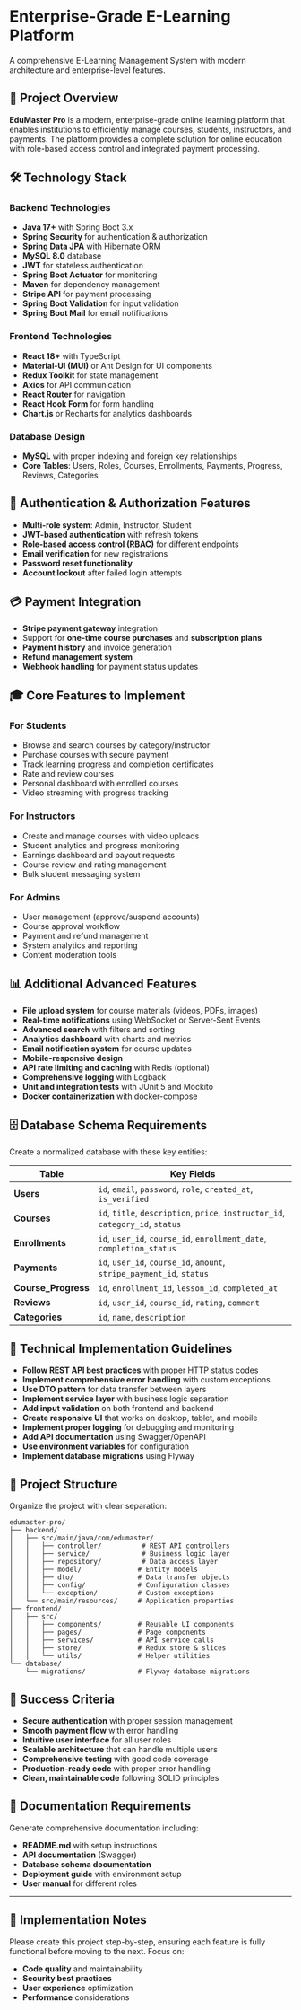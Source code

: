 # Enterprise-Grade E-Learning Platform

A comprehensive E-Learning Management System with modern architecture and enterprise-level features.

## 🎯 Project Overview

**EduMaster Pro** is a modern, enterprise-grade online learning platform that enables institutions to efficiently manage courses, students, instructors, and payments. The platform provides a complete solution for online education with role-based access control and integrated payment processing.

## 🛠️ Technology Stack

### Backend Technologies
- **Java 17+** with Spring Boot 3.x
- **Spring Security** for authentication & authorization
- **Spring Data JPA** with Hibernate ORM
- **MySQL 8.0** database
- **JWT** for stateless authentication
- **Spring Boot Actuator** for monitoring
- **Maven** for dependency management
- **Stripe API** for payment processing
- **Spring Boot Validation** for input validation
- **Spring Boot Mail** for email notifications

### Frontend Technologies
- **React 18+** with TypeScript
- **Material-UI (MUI)** or Ant Design for UI components
- **Redux Toolkit** for state management
- **Axios** for API communication
- **React Router** for navigation
- **React Hook Form** for form handling
- **Chart.js** or Recharts for analytics dashboards

### Database Design
- **MySQL** with proper indexing and foreign key relationships
- **Core Tables**: Users, Roles, Courses, Enrollments, Payments, Progress, Reviews, Categories
## 🔐 Authentication & Authorization Features

- **Multi-role system**: Admin, Instructor, Student
- **JWT-based authentication** with refresh tokens
- **Role-based access control (RBAC)** for different endpoints
- **Email verification** for new registrations
- **Password reset functionality**
- **Account lockout** after failed login attempts

## 💳 Payment Integration

- **Stripe payment gateway** integration
- Support for **one-time course purchases** and **subscription plans**
- **Payment history** and invoice generation
- **Refund management system**
- **Webhook handling** for payment status updates
## 🎓 Core Features to Implement

### For Students
- Browse and search courses by category/instructor
- Purchase courses with secure payment
- Track learning progress and completion certificates
- Rate and review courses
- Personal dashboard with enrolled courses
- Video streaming with progress tracking

### For Instructors
- Create and manage courses with video uploads
- Student analytics and progress monitoring
- Earnings dashboard and payout requests
- Course review and rating management
- Bulk student messaging system

### For Admins
- User management (approve/suspend accounts)
- Course approval workflow
- Payment and refund management
- System analytics and reporting
- Content moderation tools
## 📊 Additional Advanced Features

- **File upload system** for course materials (videos, PDFs, images)
- **Real-time notifications** using WebSocket or Server-Sent Events
- **Advanced search** with filters and sorting
- **Analytics dashboard** with charts and metrics
- **Email notification system** for course updates
- **Mobile-responsive design**
- **API rate limiting and caching** with Redis (optional)
- **Comprehensive logging** with Logback
- **Unit and integration tests** with JUnit 5 and Mockito
- **Docker containerization** with docker-compose
## 🗄️ Database Schema Requirements

Create a normalized database with these key entities:

| Table | Key Fields |
|-------|------------|
| **Users** | `id`, `email`, `password`, `role`, `created_at`, `is_verified` |
| **Courses** | `id`, `title`, `description`, `price`, `instructor_id`, `category_id`, `status` |
| **Enrollments** | `id`, `user_id`, `course_id`, `enrollment_date`, `completion_status` |
| **Payments** | `id`, `user_id`, `course_id`, `amount`, `stripe_payment_id`, `status` |
| **Course_Progress** | `id`, `enrollment_id`, `lesson_id`, `completed_at` |
| **Reviews** | `id`, `user_id`, `course_id`, `rating`, `comment` |
| **Categories** | `id`, `name`, `description` |
## 🔧 Technical Implementation Guidelines

- **Follow REST API best practices** with proper HTTP status codes
- **Implement comprehensive error handling** with custom exceptions
- **Use DTO pattern** for data transfer between layers
- **Implement service layer** with business logic separation
- **Add input validation** on both frontend and backend
- **Create responsive UI** that works on desktop, tablet, and mobile
- **Implement proper logging** for debugging and monitoring
- **Add API documentation** using Swagger/OpenAPI
- **Use environment variables** for configuration
- **Implement database migrations** using Flyway
## 📁 Project Structure

Organize the project with clear separation:

```
edumaster-pro/
├── backend/
│   ├── src/main/java/com/edumaster/
│   │   ├── controller/          # REST API controllers
│   │   ├── service/             # Business logic layer
│   │   ├── repository/          # Data access layer
│   │   ├── model/              # Entity models
│   │   ├── dto/                # Data transfer objects
│   │   ├── config/             # Configuration classes
│   │   └── exception/          # Custom exceptions
│   └── src/main/resources/     # Application properties
├── frontend/
│   ├── src/
│   │   ├── components/         # Reusable UI components
│   │   ├── pages/              # Page components
│   │   ├── services/           # API service calls
│   │   ├── store/              # Redux store & slices
│   │   └── utils/              # Helper utilities
└── database/
    └── migrations/             # Flyway database migrations
```
## 🎯 Success Criteria

- **Secure authentication** with proper session management
- **Smooth payment flow** with error handling
- **Intuitive user interface** for all user roles
- **Scalable architecture** that can handle multiple users
- **Comprehensive testing** with good code coverage
- **Production-ready code** with proper error handling
- **Clean, maintainable code** following SOLID principles
## 📝 Documentation Requirements

Generate comprehensive documentation including:

- **README.md** with setup instructions
- **API documentation** (Swagger)
- **Database schema documentation**
- **Deployment guide** with environment setup
- **User manual** for different roles

---

## 🚀 Implementation Notes

Please create this project step-by-step, ensuring each feature is fully functional before moving to the next. Focus on:

- **Code quality** and maintainability
- **Security best practices**
- **User experience** optimization
- **Performance** considerations

